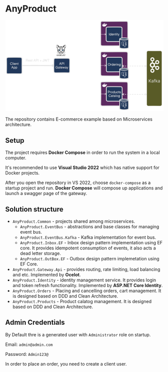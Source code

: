 # AnyProduct

![Anyproduct System Diagram](ecommerce-microservices-diagram.png)

The repository contains E-commerce example based on Microservices architecture.

## Setup

The project requires **Docker Compose** in order to run the system in a local computer.

It's recommended to use **Visual Studio 2022** which has native support for Docker projects.

After you open the repository in VS 2022, choose `docker-compose` as a startup project and run. 
**Docker Compose** will compose up applications and launch a swagger page of the gateway. 

## Solution structure

* `AnyProduct.Common` - projects shared among microservices.
	- `AnyProduct.EventBus` - abstractions and base classes for managing event bus.
	- `AnyProduct.EventBus.Kafka` - Kafka implementation for event bus.
	- `AnyProduct.Inbox.EF` - Inbox design pattern implementation using EF core. It provides idempotent consumption of events, it also acts a dead letter storage.
	- `AnyProduct.OutBox.EF` - Outbox design pattern implemetation using EF Core.
* `AnyProduct.Gateway.Api` - provides routing, rate limiting, load balancing and etc. Implemented by **Ocelot**. 
* `AnyProduct.Identity` - identity management service. It provides login and token refresh functionality. Implemented by **ASP.NET Core Identity**.
* `AnyProduct.Orders` - Placing and cancelling orders, cart management. It is designed based on DDD and Clean Architecture.
* `AnyProduct.Products` - Product calatog management. It is designed based on DDD and Clean Architecture.

## Admin Credentials

By Default thre is a generated user with `Administrator` role on startup.

Email: `admin@admin.com`

Password: `Admin123@`

In order to place an order, you need to create a client user. 

